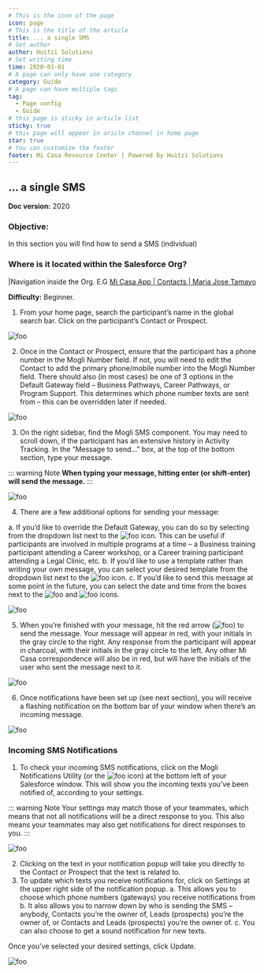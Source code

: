 ```yaml
---
# This is the icon of the page
icon: page
# This is the title of the article
title: ... a single SMS
# Set author
author: Huitzi Solutions
# Set writing time
time: 2020-01-01
# A page can only have one category
category: Guide
# A page can have multiple tags
tag:
  - Page config
  - Guide
# this page is sticky in article list
sticky: true
# this page will appear in aricle channel in home page
star: true
# You can customize the footer
footer: Mi Casa Resource Center | Powered By Huitzi Solutions
---
```


## ... a single SMS

**Doc version:** 2020

### **Objective:**  

In this section you will find how to send a SMS (individual)

### **Where is it located within the Salesforce Org?**

|Navigation inside the Org. E.G [Mi Casa App | Contacts | Maria Jose Tamayo](https://micasa.lightning.force.com/lightning/r/Contact/0032M00003AyyzYQAR/view)

**Difficulty:** Beginner.

1. From your home page, search the participant’s name in the global search bar. Click on the participant’s Contact or Prospect.

<img :src="$withBase('/assets/aSingleSMS/1.png')" alt="foo">

2. Once in the Contact or Prospect, ensure that the participant has a phone number in the Mogli Number field. If not, you will need to edit the Contact to add the primary phone/mobile number into the Mogli Number field. There should also (in most cases) be one of 3 options in the Default Gateway field – Business Pathways, Career Pathways, or Program Support. This determines which phone number texts are sent from – this can be overridden later if needed.

<img :src="$withBase('/assets/aSingleSMS/2.png')" alt="foo">

3. On the right sidebar, find the Mogli SMS component. You may need to scroll down, if the participant has an extensive history in Activity Tracking. In the “Message to send…” box, at the top of the bottom section, type your message.

::: warning Note
**When typing your message, hitting enter (or shift-enter) will send the message.**
:::

<img :src="$withBase('/assets/aSingleSMS/3.png')" alt="foo">

4. There are a few additional options for sending your message:

  a. If you’d like to override the Default Gateway, you can do so by selecting from the dropdown list next to the <img :src="$withBase('/assets/aSingleSMS/4.png')" alt="foo"> icon. This can be useful if participants are involved in multiple programs at a time – a Business training participant attending a Career workshop, or a Career training participant attending a Legal Clinic, etc.
  b. If you’d like to use a template rather than writing your own message, you can select your desired template from the dropdown list next to the <img :src="$withBase('/assets/aSingleSMS/5.png')" alt="foo"> icon.
  c. If you’d like to send this message at some point in the future, you can select the date and time from the boxes next to the <img :src="$withBase('/assets/aSingleSMS/6.png')" alt="foo"> and <img :src="$withBase('/assets/aSingleSMS/7.png')" alt="foo"> icons.

<img :src="$withBase('/assets/aSingleSMS/8.png')" alt="foo">

5. When you’re finished with your message, hit the red arrow (<img :src="$withBase('/assets/aSingleSMS/9.png')" alt="foo">) to send the message. Your message will appear in red, with your initials in the gray circle to the right. Any response from the participant will appear in charcoal, with their initials in the gray circle to the left. Any other Mi Casa correspondence will also be in red, but will have the initials of the user who sent the message next to it.

<img :src="$withBase('/assets/aSingleSMS/10.png')" alt="foo">

6. Once notifications have been set up (see next section), you will receive a flashing notification on the bottom bar of your window when there’s an incoming message.

<img :src="$withBase('/assets/aSingleSMS/11.jpg')" alt="foo">

### **Incoming SMS Notifications**

1. To check your incoming SMS notifications, click on the Mogli Notifications Utility (or the <img :src="$withBase('/assets/aSingleSMS/12.png')" alt="foo"> icon) at the bottom left of your Salesforce window. This will show you the incoming texts you’ve been notified of, according to your settings.

::: warning Note
Your settings may match those of your teammates, which means that not all notifications will be a direct response to you. This also means your teammates may also get notifications for direct responses to you.
:::

<img :src="$withBase('/assets/aSingleSMS/13.png')" alt="foo">

2. Clicking on the text in your notification popup will take you directly to the Contact or Prospect that the text is related to.
3. To update which texts you receive notifications for, click on Settings at the upper right side of the notification popup.
  a. This allows you to choose which phone numbers (gateways) you receive notifications from
  b. It also allows you to narrow down by who is sending the SMS – anybody, Contacts you’re the owner of, Leads (prospects) you’re the owner of, or Contacts and Leads (prospects) you’re the owner of.
  c. You can also choose to get a sound notification for new texts.

Once you’ve selected your desired settings, click Update.

<img :src="$withBase('/assets/aSingleSMS/14.png')" alt="foo">

